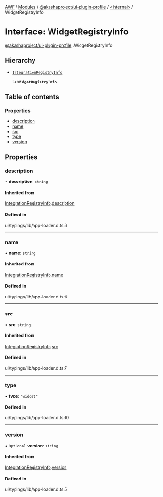 [AWF](../README.md) / [Modules](../modules.md) / [@akashaproject/ui-plugin-profile](../modules/akashaproject_ui_plugin_profile.md) / [<internal\>](../modules/akashaproject_ui_plugin_profile._internal_.md) / WidgetRegistryInfo

# Interface: WidgetRegistryInfo

[@akashaproject/ui-plugin-profile](../modules/akashaproject_ui_plugin_profile.md).[<internal>](../modules/akashaproject_ui_plugin_profile._internal_.md).WidgetRegistryInfo

## Hierarchy

- [`IntegrationRegistryInfo`](akashaproject_ui_plugin_profile._internal_.IntegrationRegistryInfo.md)

  ↳ **`WidgetRegistryInfo`**

## Table of contents

### Properties

- [description](akashaproject_ui_plugin_profile._internal_.WidgetRegistryInfo.md#description)
- [name](akashaproject_ui_plugin_profile._internal_.WidgetRegistryInfo.md#name)
- [src](akashaproject_ui_plugin_profile._internal_.WidgetRegistryInfo.md#src)
- [type](akashaproject_ui_plugin_profile._internal_.WidgetRegistryInfo.md#type)
- [version](akashaproject_ui_plugin_profile._internal_.WidgetRegistryInfo.md#version)

## Properties

### description

• **description**: `string`

#### Inherited from

[IntegrationRegistryInfo](akashaproject_ui_plugin_profile._internal_.IntegrationRegistryInfo.md).[description](akashaproject_ui_plugin_profile._internal_.IntegrationRegistryInfo.md#description)

#### Defined in

ui/typings/lib/app-loader.d.ts:6

___

### name

• **name**: `string`

#### Inherited from

[IntegrationRegistryInfo](akashaproject_ui_plugin_profile._internal_.IntegrationRegistryInfo.md).[name](akashaproject_ui_plugin_profile._internal_.IntegrationRegistryInfo.md#name)

#### Defined in

ui/typings/lib/app-loader.d.ts:4

___

### src

• **src**: `string`

#### Inherited from

[IntegrationRegistryInfo](akashaproject_ui_plugin_profile._internal_.IntegrationRegistryInfo.md).[src](akashaproject_ui_plugin_profile._internal_.IntegrationRegistryInfo.md#src)

#### Defined in

ui/typings/lib/app-loader.d.ts:7

___

### type

• **type**: ``"widget"``

#### Defined in

ui/typings/lib/app-loader.d.ts:10

___

### version

• `Optional` **version**: `string`

#### Inherited from

[IntegrationRegistryInfo](akashaproject_ui_plugin_profile._internal_.IntegrationRegistryInfo.md).[version](akashaproject_ui_plugin_profile._internal_.IntegrationRegistryInfo.md#version)

#### Defined in

ui/typings/lib/app-loader.d.ts:5
